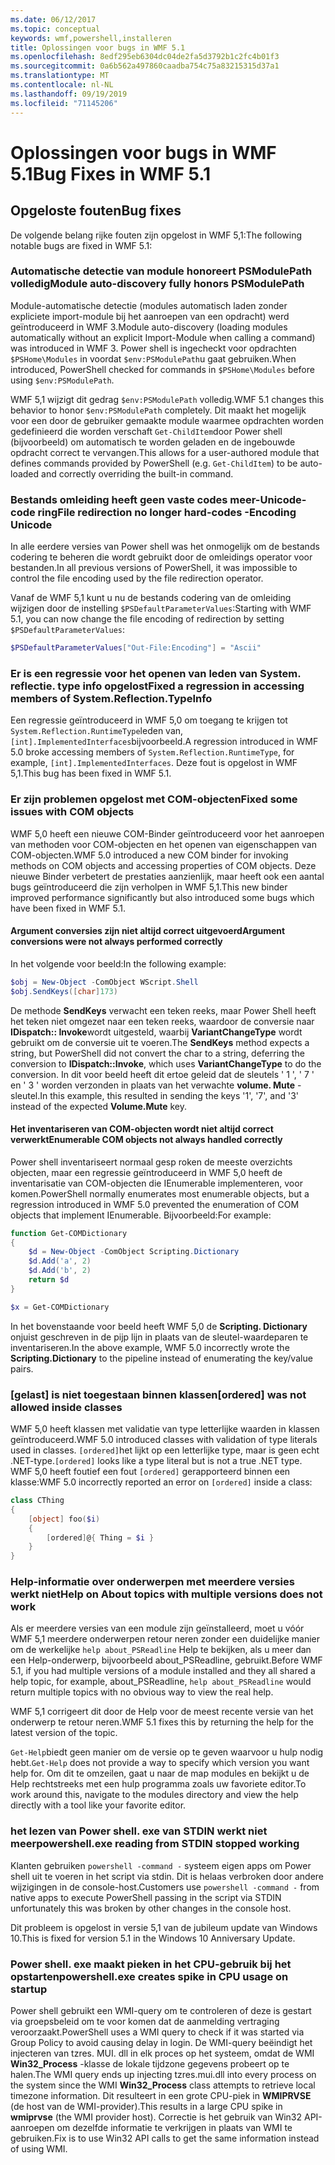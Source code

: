 ```yaml
---
ms.date: 06/12/2017
ms.topic: conceptual
keywords: wmf,powershell,installeren
title: Oplossingen voor bugs in WMF 5.1
ms.openlocfilehash: 8edf295eb6304dc04de2fa5d3792b1c2fc4b01f3
ms.sourcegitcommit: 0a6b562a497860caadba754c75a83215315d37a1
ms.translationtype: MT
ms.contentlocale: nl-NL
ms.lasthandoff: 09/19/2019
ms.locfileid: "71145206"
---
```

# <a name="bug-fixes-in-wmf-51"></a><span data-ttu-id="5a7aa-103">Oplossingen voor bugs in WMF 5.1</span><span class="sxs-lookup"><span data-stu-id="5a7aa-103">Bug Fixes in WMF 5.1</span></span>

## <a name="bug-fixes"></a><span data-ttu-id="5a7aa-104">Opgeloste fouten</span><span class="sxs-lookup"><span data-stu-id="5a7aa-104">Bug fixes</span></span>

<span data-ttu-id="5a7aa-105">De volgende belang rijke fouten zijn opgelost in WMF 5,1:</span><span class="sxs-lookup"><span data-stu-id="5a7aa-105">The following notable bugs are fixed in WMF 5.1:</span></span>

### <a name="module-auto-discovery-fully-honors-psmodulepath"></a><span data-ttu-id="5a7aa-106">Automatische detectie van module honoreert PSModulePath volledig</span><span class="sxs-lookup"><span data-stu-id="5a7aa-106">Module auto-discovery fully honors PSModulePath</span></span>

<span data-ttu-id="5a7aa-107">Module-automatische detectie (modules automatisch laden zonder expliciete import-module bij het aanroepen van een opdracht) werd geïntroduceerd in WMF 3.</span><span class="sxs-lookup"><span data-stu-id="5a7aa-107">Module auto-discovery (loading modules automatically without an explicit Import-Module when calling a command) was introduced in WMF 3.</span></span> <span data-ttu-id="5a7aa-108">Power shell is ingecheckt voor opdrachten `$PSHome\Modules` in voordat `$env:PSModulePath`u gaat gebruiken.</span><span class="sxs-lookup"><span data-stu-id="5a7aa-108">When introduced, PowerShell checked for commands in `$PSHome\Modules` before using `$env:PSModulePath`.</span></span>

<span data-ttu-id="5a7aa-109">WMF 5,1 wijzigt dit gedrag `$env:PSModulePath` volledig.</span><span class="sxs-lookup"><span data-stu-id="5a7aa-109">WMF 5.1 changes this behavior to honor `$env:PSModulePath` completely.</span></span> <span data-ttu-id="5a7aa-110">Dit maakt het mogelijk voor een door de gebruiker gemaakte module waarmee opdrachten worden gedefinieerd die worden verschaft `Get-ChildItem`door Power shell (bijvoorbeeld) om automatisch te worden geladen en de ingebouwde opdracht correct te vervangen.</span><span class="sxs-lookup"><span data-stu-id="5a7aa-110">This allows for a user-authored module that defines commands provided by PowerShell (e.g. `Get-ChildItem`) to be auto-loaded and correctly overriding the built-in command.</span></span>

### <a name="file-redirection-no-longer-hard-codes--encoding-unicode"></a><span data-ttu-id="5a7aa-111">Bestands omleiding heeft geen vaste codes meer-Unicode-code ring</span><span class="sxs-lookup"><span data-stu-id="5a7aa-111">File redirection no longer hard-codes -Encoding Unicode</span></span>

<span data-ttu-id="5a7aa-112">In alle eerdere versies van Power shell was het onmogelijk om de bestands codering te beheren die wordt gebruikt door de omleidings operator voor bestanden.</span><span class="sxs-lookup"><span data-stu-id="5a7aa-112">In all previous versions of PowerShell, it was impossible to control the file encoding used by the file redirection operator.</span></span>

<span data-ttu-id="5a7aa-113">Vanaf de WMF 5,1 kunt u nu de bestands codering van de omleiding wijzigen door de instelling `$PSDefaultParameterValues`:</span><span class="sxs-lookup"><span data-stu-id="5a7aa-113">Starting with WMF 5.1, you can now change the file encoding of redirection by setting `$PSDefaultParameterValues`:</span></span>

```powershell
$PSDefaultParameterValues["Out-File:Encoding"] = "Ascii"
```

### <a name="fixed-a-regression-in-accessing-members-of-systemreflectiontypeinfo"></a><span data-ttu-id="5a7aa-114">Er is een regressie voor het openen van leden van System. reflectie. type info opgelost</span><span class="sxs-lookup"><span data-stu-id="5a7aa-114">Fixed a regression in accessing members of System.Reflection.TypeInfo</span></span>

<span data-ttu-id="5a7aa-115">Een regressie geïntroduceerd in WMF 5,0 om toegang te krijgen tot `System.Reflection.RuntimeType`leden van, `[int].ImplementedInterfaces`bijvoorbeeld.</span><span class="sxs-lookup"><span data-stu-id="5a7aa-115">A regression introduced in WMF 5.0 broke accessing members of `System.Reflection.RuntimeType`, for example, `[int].ImplementedInterfaces`.</span></span> <span data-ttu-id="5a7aa-116">Deze fout is opgelost in WMF 5,1.</span><span class="sxs-lookup"><span data-stu-id="5a7aa-116">This bug has been fixed in WMF 5.1.</span></span>

### <a name="fixed-some-issues-with-com-objects"></a><span data-ttu-id="5a7aa-117">Er zijn problemen opgelost met COM-objecten</span><span class="sxs-lookup"><span data-stu-id="5a7aa-117">Fixed some issues with COM objects</span></span>

<span data-ttu-id="5a7aa-118">WMF 5,0 heeft een nieuwe COM-Binder geïntroduceerd voor het aanroepen van methoden voor COM-objecten en het openen van eigenschappen van COM-objecten.</span><span class="sxs-lookup"><span data-stu-id="5a7aa-118">WMF 5.0 introduced a new COM binder for invoking methods on COM objects and accessing properties of COM objects.</span></span> <span data-ttu-id="5a7aa-119">Deze nieuwe Binder verbetert de prestaties aanzienlijk, maar heeft ook een aantal bugs geïntroduceerd die zijn verholpen in WMF 5,1.</span><span class="sxs-lookup"><span data-stu-id="5a7aa-119">This new binder improved performance significantly but also introduced some bugs which have been fixed in WMF 5.1.</span></span>

#### <a name="argument-conversions-were-not-always-performed-correctly"></a><span data-ttu-id="5a7aa-120">Argument conversies zijn niet altijd correct uitgevoerd</span><span class="sxs-lookup"><span data-stu-id="5a7aa-120">Argument conversions were not always performed correctly</span></span>

<span data-ttu-id="5a7aa-121">In het volgende voor beeld:</span><span class="sxs-lookup"><span data-stu-id="5a7aa-121">In the following example:</span></span>

```powershell
$obj = New-Object -ComObject WScript.Shell
$obj.SendKeys([char]173)
```

<span data-ttu-id="5a7aa-122">De methode **SendKeys** verwacht een teken reeks, maar Power Shell heeft het teken niet omgezet naar een teken reeks, waardoor de conversie naar **IDispatch:: Invoke**wordt uitgesteld, waarbij **VariantChangeType** wordt gebruikt om de conversie uit te voeren.</span><span class="sxs-lookup"><span data-stu-id="5a7aa-122">The **SendKeys** method expects a string, but PowerShell did not convert the char to a string, deferring the conversion to **IDispatch::Invoke**, which uses **VariantChangeType** to do the conversion.</span></span> <span data-ttu-id="5a7aa-123">In dit voor beeld heeft dit ertoe geleid dat de sleutels ' 1 ', ' 7 ' en ' 3 ' worden verzonden in plaats van het verwachte **volume. Mute** -sleutel.</span><span class="sxs-lookup"><span data-stu-id="5a7aa-123">In this example, this resulted in sending the keys '1', '7', and '3' instead of the expected **Volume.Mute** key.</span></span>

#### <a name="enumerable-com-objects-not-always-handled-correctly"></a><span data-ttu-id="5a7aa-124">Het inventariseren van COM-objecten wordt niet altijd correct verwerkt</span><span class="sxs-lookup"><span data-stu-id="5a7aa-124">Enumerable COM objects not always handled correctly</span></span>

<span data-ttu-id="5a7aa-125">Power shell inventariseert normaal gesp roken de meeste overzichts objecten, maar een regressie geïntroduceerd in WMF 5,0 heeft de inventarisatie van COM-objecten die IEnumerable implementeren, voor komen.</span><span class="sxs-lookup"><span data-stu-id="5a7aa-125">PowerShell normally enumerates most enumerable objects, but a regression introduced in WMF 5.0 prevented the enumeration of COM objects that implement IEnumerable.</span></span> <span data-ttu-id="5a7aa-126">Bijvoorbeeld:</span><span class="sxs-lookup"><span data-stu-id="5a7aa-126">For example:</span></span>

```powershell
function Get-COMDictionary
{
    $d = New-Object -ComObject Scripting.Dictionary
    $d.Add('a', 2)
    $d.Add('b', 2)
    return $d
}

$x = Get-COMDictionary
```

<span data-ttu-id="5a7aa-127">In het bovenstaande voor beeld heeft WMF 5,0 de **Scripting. Dictionary** onjuist geschreven in de pijp lijn in plaats van de sleutel-waardeparen te inventariseren.</span><span class="sxs-lookup"><span data-stu-id="5a7aa-127">In the above example, WMF 5.0 incorrectly wrote the **Scripting.Dictionary** to the pipeline instead of enumerating the key/value pairs.</span></span>

### <a name="ordered-was-not-allowed-inside-classes"></a><span data-ttu-id="5a7aa-128">[gelast] is niet toegestaan binnen klassen</span><span class="sxs-lookup"><span data-stu-id="5a7aa-128">[ordered] was not allowed inside classes</span></span>

<span data-ttu-id="5a7aa-129">WMF 5,0 heeft klassen met validatie van type letterlijke waarden in klassen geïntroduceerd.</span><span class="sxs-lookup"><span data-stu-id="5a7aa-129">WMF 5.0 introduced classes with validation of type literals used in classes.</span></span> <span data-ttu-id="5a7aa-130">`[ordered]`het lijkt op een letterlijke type, maar is geen echt .NET-type.</span><span class="sxs-lookup"><span data-stu-id="5a7aa-130">`[ordered]` looks like a type literal but is not a true .NET type.</span></span> <span data-ttu-id="5a7aa-131">WMF 5,0 heeft foutief een fout `[ordered]` gerapporteerd binnen een klasse:</span><span class="sxs-lookup"><span data-stu-id="5a7aa-131">WMF 5.0 incorrectly reported an error on `[ordered]` inside a class:</span></span>

```powershell
class CThing
{
    [object] foo($i)
    {
        [ordered]@{ Thing = $i }
    }
}
```

### <a name="help-on-about-topics-with-multiple-versions-does-not-work"></a><span data-ttu-id="5a7aa-132">Help-informatie over onderwerpen met meerdere versies werkt niet</span><span class="sxs-lookup"><span data-stu-id="5a7aa-132">Help on About topics with multiple versions does not work</span></span>

<span data-ttu-id="5a7aa-133">Als er meerdere versies van een module zijn geïnstalleerd, moet u vóór WMF 5,1 meerdere onderwerpen retour neren zonder een duidelijke manier om de werkelijke `help about_PSReadline` Help te bekijken, als u meer dan een Help-onderwerp, bijvoorbeeld about_PSReadline, gebruikt.</span><span class="sxs-lookup"><span data-stu-id="5a7aa-133">Before WMF 5.1, if you had multiple versions of a module installed and they all shared a help topic, for example, about_PSReadline, `help about_PSReadline` would return multiple topics with no obvious way to view the real help.</span></span>

<span data-ttu-id="5a7aa-134">WMF 5,1 corrigeert dit door de Help voor de meest recente versie van het onderwerp te retour neren.</span><span class="sxs-lookup"><span data-stu-id="5a7aa-134">WMF 5.1 fixes this by returning the help for the latest version of the topic.</span></span>

<span data-ttu-id="5a7aa-135">`Get-Help`biedt geen manier om de versie op te geven waarvoor u hulp nodig hebt.</span><span class="sxs-lookup"><span data-stu-id="5a7aa-135">`Get-Help` does not provide a way to specify which version you want help for.</span></span> <span data-ttu-id="5a7aa-136">Om dit te omzeilen, gaat u naar de map modules en bekijkt u de Help rechtstreeks met een hulp programma zoals uw favoriete editor.</span><span class="sxs-lookup"><span data-stu-id="5a7aa-136">To work around this, navigate to the modules directory and view the help directly with a tool like your favorite editor.</span></span>

### <a name="powershellexe-reading-from-stdin-stopped-working"></a><span data-ttu-id="5a7aa-137">het lezen van Power shell. exe van STDIN werkt niet meer</span><span class="sxs-lookup"><span data-stu-id="5a7aa-137">powershell.exe reading from STDIN stopped working</span></span>

<span data-ttu-id="5a7aa-138">Klanten gebruiken `powershell -command -` systeem eigen apps om Power shell uit te voeren in het script via stdin. Dit is helaas verbroken door andere wijzigingen in de console-host.</span><span class="sxs-lookup"><span data-stu-id="5a7aa-138">Customers use `powershell -command -` from native apps to execute PowerShell passing in the script via STDIN unfortunately this was broken by other changes in the console host.</span></span>

<span data-ttu-id="5a7aa-139">Dit probleem is opgelost in versie 5,1 van de jubileum update van Windows 10.</span><span class="sxs-lookup"><span data-stu-id="5a7aa-139">This is fixed for version 5.1 in the Windows 10 Anniversary Update.</span></span>

### <a name="powershellexe-creates-spike-in-cpu-usage-on-startup"></a><span data-ttu-id="5a7aa-140">Power shell. exe maakt pieken in het CPU-gebruik bij het opstarten</span><span class="sxs-lookup"><span data-stu-id="5a7aa-140">powershell.exe creates spike in CPU usage on startup</span></span>

<span data-ttu-id="5a7aa-141">Power shell gebruikt een WMI-query om te controleren of deze is gestart via groepsbeleid om te voor komen dat de aanmelding vertraging veroorzaakt.</span><span class="sxs-lookup"><span data-stu-id="5a7aa-141">PowerShell uses a WMI query to check if it was started via Group Policy to avoid causing delay in login.</span></span> <span data-ttu-id="5a7aa-142">De WMI-query beëindigt het injecteren van tzres. MUI. dll in elk proces op het systeem, omdat de WMI **Win32_Process** -klasse de lokale tijdzone gegevens probeert op te halen.</span><span class="sxs-lookup"><span data-stu-id="5a7aa-142">The WMI query ends up injecting tzres.mui.dll into every process on the system since the WMI **Win32_Process** class attempts to retrieve local timezone information.</span></span> <span data-ttu-id="5a7aa-143">Dit resulteert in een grote CPU-piek in **WMIPRVSE** (de host van de WMI-provider).</span><span class="sxs-lookup"><span data-stu-id="5a7aa-143">This results in a large CPU spike in **wmiprvse** (the WMI provider host).</span></span> <span data-ttu-id="5a7aa-144">Correctie is het gebruik van Win32 API-aanroepen om dezelfde informatie te verkrijgen in plaats van WMI te gebruiken.</span><span class="sxs-lookup"><span data-stu-id="5a7aa-144">Fix is to use Win32 API calls to get the same information instead of using WMI.</span></span>
